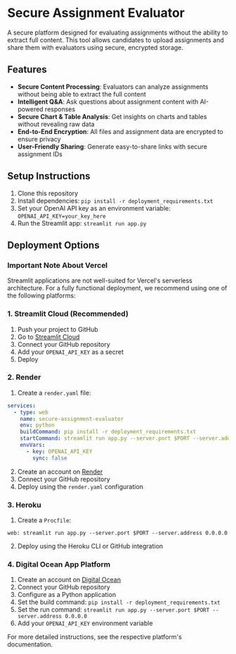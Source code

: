 # Secure Assignment Evaluator

A secure platform designed for evaluating assignments without the ability to extract full content. This tool allows candidates to upload assignments and share them with evaluators using secure, encrypted storage.

## Features

- **Secure Content Processing**: Evaluators can analyze assignments without being able to extract the full content
- **Intelligent Q&A**: Ask questions about assignment content with AI-powered responses
- **Secure Chart & Table Analysis**: Get insights on charts and tables without revealing raw data
- **End-to-End Encryption**: All files and assignment data are encrypted to ensure privacy
- **User-Friendly Sharing**: Generate easy-to-share links with secure assignment IDs

## Setup Instructions

1. Clone this repository
2. Install dependencies: `pip install -r deployment_requirements.txt`
3. Set your OpenAI API key as an environment variable: `OPENAI_API_KEY=your_key_here`
4. Run the Streamlit app: `streamlit run app.py`

## Deployment Options

### Important Note About Vercel

Streamlit applications are not well-suited for Vercel's serverless architecture. For a fully functional deployment, we recommend using one of the following platforms:

### 1. Streamlit Cloud (Recommended)

1. Push your project to GitHub
2. Go to [Streamlit Cloud](https://streamlit.io/cloud)
3. Connect your GitHub repository
4. Add your `OPENAI_API_KEY` as a secret
5. Deploy

### 2. Render

1. Create a `render.yaml` file:
```yaml
services:
  - type: web
    name: secure-assignment-evaluator
    env: python
    buildCommand: pip install -r deployment_requirements.txt
    startCommand: streamlit run app.py --server.port $PORT --server.address 0.0.0.0
    envVars:
      - key: OPENAI_API_KEY
        sync: false
```
2. Create an account on [Render](https://render.com)
3. Connect your GitHub repository
4. Deploy using the `render.yaml` configuration

### 3. Heroku

1. Create a `Procfile`:
```
web: streamlit run app.py --server.port $PORT --server.address 0.0.0.0
```
2. Deploy using the Heroku CLI or GitHub integration

### 4. Digital Ocean App Platform

1. Create an account on [Digital Ocean](https://www.digitalocean.com/products/app-platform/)
2. Connect your GitHub repository
3. Configure as a Python application
4. Set the build command: `pip install -r deployment_requirements.txt`
5. Set the run command: `streamlit run app.py --server.port $PORT --server.address 0.0.0.0`
6. Add your `OPENAI_API_KEY` environment variable

For more detailed instructions, see the respective platform's documentation.